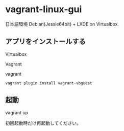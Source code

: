 # vagrant-linux-gui

日本語環境 Debian(Jessie64bit) + LXDE on Virtualbox.

## アプリをインストールする

Virtualbox

Vagrant

vagrant

```
vagrant plugin install vagrant-vbguest
```


## 起動

vagrant up

初回起動時だけ再起動してください。
